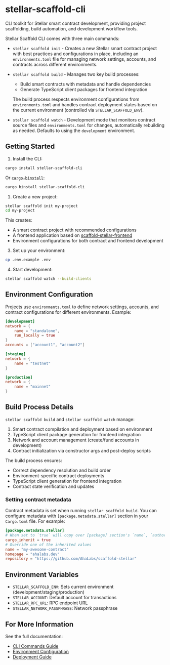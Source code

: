 # stellar-scaffold-cli

CLI toolkit for Stellar smart contract development, providing project scaffolding, build automation, and development workflow tools.

Stellar Scaffold CLI comes with three main commands:

* `stellar scaffold init` - Creates a new Stellar smart contract project with best practices and configurations in place, including an `environments.toml` file for managing network settings, accounts, and contracts across different environments.

* `stellar scaffold build` - Manages two key build processes:
  * Build smart contracts with metadata and handle dependencies
  * Generate TypeScript client packages for frontend integration
  
  The build process respects environment configurations from `environments.toml` and handles contract deployment states based on the current environment (controlled via `STELLAR_SCAFFOLD_ENV`).

* `stellar scaffold watch` - Development mode that monitors contract source files and `environments.toml` for changes, automatically rebuilding as needed. Defaults to using the `development` environment.

## Getting Started

1. Install the CLI:
```bash
cargo install stellar-scaffold-cli
```

Or [`cargo-binstall`](github.com/cargo-bins/cargo-binstall):

```bash
cargo binstall stellar-scaffold-cli
```

1. Create a new project:
```bash
stellar scaffold init my-project
cd my-project
```

This creates:
- A smart contract project with recommended configurations
- A frontend application based on [scaffold-stellar-frontend](https://github.com/AhaLabs/scaffold-stellar-frontend)
- Environment configurations for both contract and frontend development

3. Set up your environment:
```bash
cp .env.example .env
```

4. Start development:
```bash
stellar scaffold watch --build-clients
```

## Environment Configuration

Projects use `environments.toml` to define network settings, accounts, and contract configurations for different environments. Example:

```toml
[development]
network = { 
    name = "standalone",
    run_locally = true
}
accounts = ["account1", "account2"]

[staging]
network = { 
    name = "testnet"
}

[production]
network = { 
    name = "mainnet"
}
```

## Build Process Details

`stellar scaffold build` and `stellar scaffold watch` manage:

1. Smart contract compilation and deployment based on environment
2. TypeScript client package generation for frontend integration
3. Network and account management (create/fund accounts in development)
4. Contract initialization via constructor args and post-deploy scripts

The build process ensures:
- Correct dependency resolution and build order
- Environment-specific contract deployments
- TypeScript client generation for frontend integration
- Contract state verification and updates

### Setting contract metadata

Contract metadata is set when running `stellar scaffold build`. You can configure metadata with 
`[package.metadata.stellar]` section in your `Cargo.toml` file.
For example:
```toml
[package.metadata.stellar]
# When set to `true` will copy over [package] section's `name`, `authors`, `homepage` (renamed to `home_domain` to comply with SEP-47), `repository` (renamed to `source_repo` to comply with SEP-47) and `version` (renamed to `binver` to comply with SEP-47)
cargo_inherit = true
# Override one of the inherited values
name = "my-awesome-contract"
homepage = "ahalabs.dev"
repository = "https://github.com/AhaLabs/scaffold-stellar"
```

## Environment Variables

- `STELLAR_SCAFFOLD_ENV`: Sets current environment (development/staging/production)
- `STELLAR_ACCOUNT`: Default account for transactions
- `STELLAR_RPC_URL`: RPC endpoint URL
- `STELLAR_NETWORK_PASSPHRASE`: Network passphrase

## For More Information

See the full documentation:
- [CLI Commands Guide](https://github.com/ahalabs/scaffold-stellar/blob/main/docs/cli.md)
- [Environment Configuration](https://github.com/ahalabs/scaffold-stellar/blob/main/docs/environments.md)
- [Deployment Guide](https://github.com/ahalabs/scaffold-stellar/blob/main/docs/deploy.md)